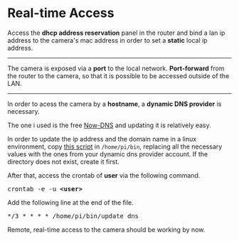 # Real-time Access

Access the **dhcp address reservation** panel in the router
and bind a lan ip address to the camera's mac address
in order to set a **static** local ip address.

---

The camera is exposed via a **port** to the local network.
**Port-forward**  from the router to the camera,
so that it is possible to be accessed outside of the LAN.

---

In order to acess the camera by a **hostname**, a **dynamic DNS provider** is necessary. 

The one i used is the free [Now-DNS](https://now-dns.com/?p=clients) and updating it is relatively easy.

In order to update the ip address and the domain name in a linux environment, 
copy [this script](/files/update_dns) in `/home/pi/bin`,
replacing all the necessary values with the ones from your dynamic dns provider account. 
If the directory does not exist, create it first.

After that, access the crontab of **user** via the following command.
<pre>crontab -e -u <b>&ltuser&gt</b></pre>

Add the following line at the end of the file.
<pre>*/3 * * * * /home/pi/bin/update_dns</pre>

Remote, real-time access to the camera should be working by now.
